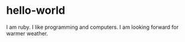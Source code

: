 # hello-world
I am ruby. I like programming and computers. I am looking forward for warmer weather. 
